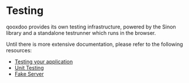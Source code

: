 # Testing

qooxdoo provides its own testing infrastructure, powered by the Sinon library
and a standalone testrunner which runs in the browser.

Until there is more extensive documentation,
please refer to the following resources:
 
 - [Testing your application](test_infrastructure.md)
 - [Unit Testing](unit_testing.md)
 - [Fake Server](fake_server.md)
